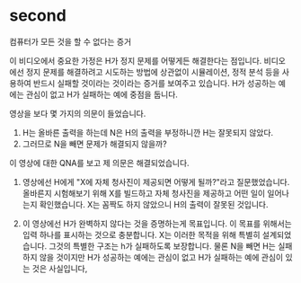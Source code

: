 # second

컴퓨터가 모든 것을 할 수 없다는 증거

이 비디오에서 중요한 가정은 H가 정지 문제를 어떻게든 해결한다는 점입니다.
비디오에선 정지 문제를 해결하려고 시도하는 방법에 상관없이 시뮬레이션, 정적 분석 등을 사용하여 반드시 실패할 것이라는 것이라는 증거를 보여주고 있습니다.
H가 성공하는 예에는 관심이 없고 H가 실패하는 예에 중점을 둡니다. 


영상을 보다 몇 가지의 의문이 들었습니다.
1. H는 올바른 출력을 하는데 N은 H의 출력을 부정하니깐 H는 잘못되지 않았다.
2. 그러므로 N을 빼면 문제가 해결되지 않을까?


이 영상에 대한 QNA를 보고 제 의문은 해결되었습니다.
1. 영상에선 H에게 "X에 자체 청사진이 제공되면 어떻게 될까?"라고 질문했었습니다. 올바른지 시험해보기 위해 X를 빌드하고 자체 청사진을 제공하고 어떤 일이 일어나는지 확인했습니다. X는 꼼짝도 하지 않았으니 H의 출력이 잘못된 것입니다.

2. 이 영상에선 H가 완벽하지 않다는 것을 증명하는게 목표입니다. 이 목표를 위해서는 입력 하나를 표시하는 것으로 충분합니다. X는 이러한 목적을 위해 특별히 설계되었습니다. 그것의 특별한 구조는 h가 실패하도록 보장합니다. 물론 N을 빼면 H는 실패하지 않을 것이지만 H가 성공하는 예에는 관심이 없고 H가 실패하는 예에 관심이 있는 것은 사실입니다,
